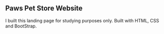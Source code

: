 ## Paws Pet Store Website

I built this landing page for studying purposes only.
Built with HTML, CSS and BootStrap.
